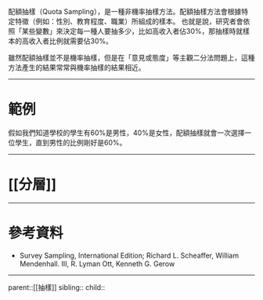 配額抽樣（Quota Sampling），是一種非機率抽樣方法。配額抽樣方法會根據特定特徵（例如：性別、教育程度、職業）所組成的樣本。
也就是說，研究者會依照「某些變數」來決定每一種人要抽多少，比如高收入者佔30%，那抽樣時就樣本的高收入者比例就需要佔30%。

雖然配額抽樣並不是機率抽樣，但是在「意見或態度」等主觀二分法問題上，這種方法產生的結果常常與機率抽樣的結果相近。

- - -
# 範例
假如我們知道學校的學生有60%是男性，40%是女性，配額抽樣就會一次選擇一位學生，直到男性的比例剛好是60%。
- - -
# [[分層]]
- - -
# 參考資料
- Survey Sampling, International Edition; Richard L. Scheaffer, William Mendenhall. III, R. Lyman Ott, Kenneth G. Gerow
- - -
parent::[[抽樣]]
sibling::
child::